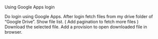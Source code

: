 Using Google Apps login

Do login using Google Apps.
After login fetch files from my drive folder of “Google Drive”.
Show file list. ( Add pagination to fetch more files )
Download the selected file.
Add a provision to open downloaded file in browser.
